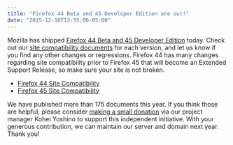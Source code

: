 ```yaml
---
title: "Firefox 44 Beta and 45 Developer Edition are out!"
date: "2015-12-18T13:55:00-05:00"
---
```

Mozilla has shipped [Firefox 44 Beta and 45 Developer Edition](https://www.mozilla.org/firefox/channel/) today. Check out our [site compatibility documents](https://www.fxsitecompat.com/en-CA/docs/) for each version, and let us know if you find any other changes or regressions. Firefox 44 has many changes regarding site compatibility prior to Firefox 45 that will become an Extended Support Release, so make sure your site is not broken.

* [Firefox 44 Site Compatibility](https://www.fxsitecompat.com/en-CA/versions/44/)
* [Firefox 45 Site Compatibility](https://www.fxsitecompat.com/en-CA/versions/45/)

We have published more than 175 documents this year. If you think those are helpful, please consider [making a small donation](https://www.paypal.me/kohei/3) via our project manager Kohei Yoshino to support this independent initiative. With your generous contribution, we can maintain our server and domain next year. Thank you!
